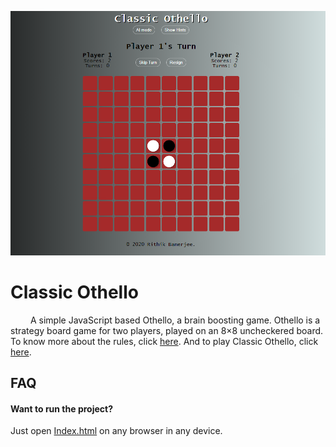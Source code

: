 ![Poster](assets/images/readme.png)

# Classic Othello

&emsp;&emsp; A simple JavaScript based Othello, a brain boosting game. Othello is a strategy board game for two players, played on an 8×8 uncheckered board. To know more about the rules, click [here](https://www.youtube.com/watch?v=Ol3Id7xYsY4). And to play Classic Othello, click [here](https://rithikbanerjee.github.io/othello/).<br /> 

## FAQ

#### Want to run the project?
Just open [Index.html](/Index.html) on any browser in any device.


